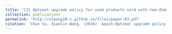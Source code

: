 ```yaml
---
title: "[3] Optimal upgrade policy for used products sold with two-dimensional warranty"
collection: publications
permalink: 'http://xlwang28-c.github.io/files/paper-#3.pdf'
citation: 'Chun Su, Xiaolin Wang. (2016). &quot;Optimal upgrade policy for used products sold with two-dimensional warranty.&quot; <i>Quality and Reliability Engineering International</i>. 32(8), 2889-2899.'
---
```

